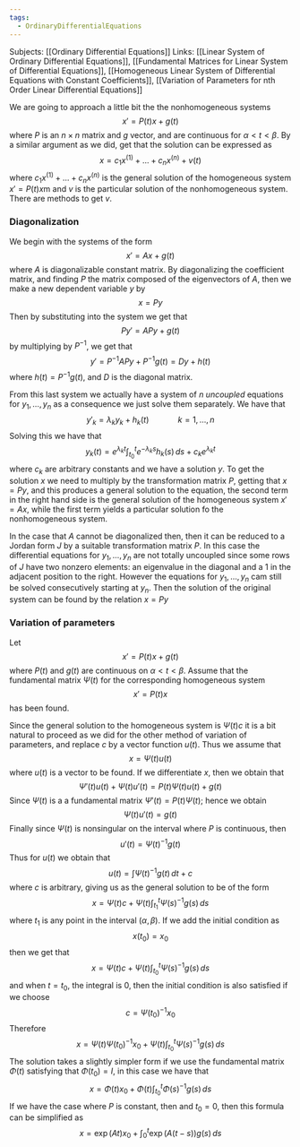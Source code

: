 ```yaml
---
tags:
  - OrdinaryDifferentialEquations
---
```

Subjects: [[Ordinary Differential Equations]]
Links: [[Linear System of Ordinary Differential Equations]], [[Fundamental Matrices for Linear System of Differential Equations]], [[Homogeneous Linear System of Differential Equations with Constant Coefficients]], [[Variation of Parameters for nth Order Linear Differential Equations]]

We are going to approach a little bit the the nonhomogeneous systems $$x' =P(t) x + g(t)$$
where $P$ is an $n\times n$ matrix and $g$ vector, and are continuous for $\alpha<t<\beta$. By a similar argument as we did, get that the solution can be expressed as $$x = c_1x^{(1)} + \dots + c_n x^{(n)} + v(t)$$
where $c_1 x^{(1)}+\dots + c_n x^{(n)}$ is the general solution of the homogeneous system $x' = P(t) x$m and $v$ is the particular solution of the nonhomogeneous system. There are methods to get $v$.


### Diagonalization

We begin with the systems of the form $$x' = Ax +g(t)$$where $A$ is diagonalizable constant matrix. By diagonalizing the coefficient matrix, and finding $P$ the matrix composed of the eigenvectors of $A$, then we make a new dependent variable $y$ by $$x = Py$$Then by substituting into the system we get that $$Py' = APy + g(t)$$by multiplying by $P^{-1}$, we get that $$y' = P^{-1}AP y + P^{-1}g(t) =Dy+ h(t)$$where $h(t) = P^{-1}g(t)$, and $D$ is the diagonal matrix. 

From this last system we actually have a system of $n$ *uncoupled* equations for $y_1, \dots, y_n$ as a consequence we just solve them separately. We have that $$y'_k = \lambda_ky_k + h_k(t) \qquad \;\quad k = 1, \dots, n$$
Solving this we have that $$y_k(t) = e^{\lambda_k t} \int_{t_0}^t e^{-\lambda_ks} h_k(s)\, ds+c_k e^{\lambda_k t}$$where $c_k$ are arbitrary constants and we have a solution $y$. To get the solution $x$ we need to multiply by the transformation matrix $P$, getting that $x = Py$, and this produces a general solution to the equation, the second term in the right hand side is the general solution of the homogeneous system $x' = Ax$, while the first term yields a particular solution fo the nonhomogeneous system. 

In the case that $A$ cannot be diagonalized then, then it can be reduced to a Jordan form $J$ by a suitable transformation matrix $P$. In this case the differential equations for $y_1, \dots, y_n$ are not totally uncoupled since some rows of $J$ have two nonzero elements: an eigenvalue in the diagonal and a $1$ in the adjacent position to the right. However the equations for $y_1, \dots, y_n$ cam still be solved consecutively starting at $y_n$. Then the solution of the original system can be found by the relation $x = Py$


### Variation of parameters

Let $$x' = P(t) x+g(t)$$
where $P(t)$ and $g(t)$ are continuous on $\alpha<t <\beta$. Assume that the fundamental matrix $\Psi(t)$ for the corresponding homogeneous system $$x' =P(t)x$$has been found. 

Since the general solution to the homogeneous system is $\Psi(t)c$ it is a bit natural to proceed as we did for the other method of variation of parameters, and replace $c$ by a vector function $u(t)$. Thus we assume that $$x = \Psi(t) u(t)$$
where $u(t)$ is a vector to be found. If we differentiate $x$, then we obtain that $$\Psi'(t) u(t) + \Psi(t)u'(t) = P(t) \Psi(t) u(t) + g(t)$$
Since $\Psi(t)$ is a a fundamental matrix $\Psi'(t) = P(t) \Psi(t)$; hence we obtain $$\Psi(t) u'(t) = g(t)$$Finally since $\Psi(t)$ is nonsingular on the interval where $P$ is continuous, then $$u'(t) = \Psi(t)^{-1}g(t)$$
Thus for $u(t)$ we obtain that $$u(t) = \int \Psi(t)^{-1}g(t)\, dt +c$$
where $c$ is arbitrary, giving us as the general solution to be of the form $$x = \Psi(t)c+ \Psi(t) \int_{t_1}^t \Psi(s)^{-1} g(s)\, ds$$where $t_1$ is any point in the interval $(\alpha, \beta)$. If we add the initial condition as $$x(t_0) = x_0$$then we get that $$x = \Psi(t)c+ \Psi(t) \int_{t_0}^t \Psi(s)^{-1} g(s)\, ds$$
and when $t =t_0$, the integral is $0$, then the initial condition is also satisfied if we choose $$c = \Psi(t_0)^{-1} x_0$$Therefore $$x = \Psi(t)\Psi(t_0)^{-1}x_0+ \Psi(t) \int_{t_0}^t \Psi(s)^{-1} g(s)\, ds$$
The solution takes a slightly simpler form if we use the fundamental matrix $\Phi(t)$ satisfying that $\Phi(t_0) = I$, in this case we have that $$x = \Phi(t)x_0+ \Phi(t) \int_{t_0}^t \Phi(s)^{-1} g(s)\, ds$$
If we have the case where $P$ is constant, then and $t_0 = 0$, then this formula can be simplified as $$x = \exp(At) x_0 + \int_0^t \exp(A(t-s)) g(s)\, ds$$